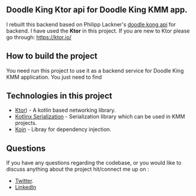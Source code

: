 ## Doodle King Ktor api for Doodle King KMM app.
I rebuilt this backend based on Philipp Lackner's [doodle kong api](https://github.com/philipplackner/ktor-doodlekong.git) for backend. I have used the **Ktor** in this project. If you are new to Ktor please go through: https://ktor.io/


## How to build the project
You need run this project to use it as a backend service for Doodle King KMM application.
You just need to find 


## Technologies in this project
- [Ktor](https://github.com/ktorio/ktor)) - A kotlin based networking library.
- [Kotlinx Serialization](https://github.com/Kotlin/kotlinx.serialization) - Serialization library which can be used in KMM projects.
- [Koin](https://github.com/InsertKoinIO/koin) - Libray for dependency injection.

## Questions
If you have any questions regarding the codebase, or you would like to discuss anything about the project hit/connect me up on :

- [Twitter](https://twitter.com/r__venky).
- [LinkedIn](https://www.linkedin.com/in/venkatesh-paithireddy-861344197)

